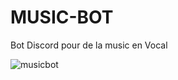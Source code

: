 # MUSIC-BOT
Bot Discord pour de la music en Vocal

<img src="https://i.ibb.co/Kpdj71WX/musicbot.png" alt="musicbot" border="0">
